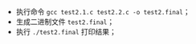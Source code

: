 - 执行命令 `gcc test2.1.c test2.2.c -o test2.final`；
- 生成二进制文件 `test2.final`；
- 执行 `./test2.final` 打印结果；
